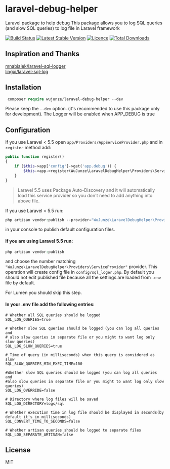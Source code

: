 # laravel-debug-helper
Laravel package to help debug
This package allows you to log SQL queries (and slow SQL queries) to log file in Laravel framework

[![Build Status](https://travis-ci.org/wujunze/laravel-debug-helper.svg?branch=master)](https://travis-ci.org/wujunze/laravel-debug-helper)
[![Latest Stable Version](https://poser.pugx.org/wujunze/laravel-debug-helper/v/stable.svg)](https://packagist.org/packages/wujunze/laravel-debug-helper)
[![Licence](https://poser.pugx.org/wujunze/laravel-debug-helper/license.svg)](https://packagist.org/packages/wujunze/laravel-debug-helper)
[![Total Downloads](https://poser.pugx.org/wujunze/laravel-debug-helper/downloads.svg)](https://packagist.org/packages/wujunze/laravel-debug-helper)


## Inspiration and Thanks
[mnabialek/laravel-sql-logger](https://github.com/mnabialek/laravel-sql-logger)   
[lingxi/laravel-sql-log](https://github.com/lingxi/laravel-sql-log)

## Installation

```php   
 composer require wujunze/laravel-debug-helper --dev 
```
   
Please keep the `--dev` option. (it's recommended to use this package only for development). 
The Logger will be enabled when APP_DEBUG is true

## Configuration

If you use Laravel < 5.5 open `app/Providers/AppServiceProvider.php` and in `register` method add:

```php
public function register()
{
    if ($this->app['config']->get('app.debug')) {
        $this->app->register(WuJunze\LaravelDebugHelper\Providers\ServiceProvider::class);
    }
}
```
    
> Laravel 5.5 uses Package Auto-Discovery and it will automatically load this service provider so you don't need to add anything into above file.
    
    
If you use Laravel < 5.5 run:
    
```php
php artisan vendor:publish --provider="WuJunze\LaravelDebugHelper\Providers\ServiceProvider"
```
    
in your console to publish default configuration files.
    
#### If you are using Laravel 5.5 run:
    
```php
php artisan vendor:publish
```
    
and choose the number matching `"WuJunze\LaravelDebugHelper\Providers\ServiceProvider"` provider.
This operation will create config file in `config/sql_loger.php`.
By default you should not edit published file because all the settings are loaded from `.env` file by default.

For Lumen you should skip this step. 
        
#### In your .env file add the following entries:

```
# Whether all SQL queries should be logged
SQL_LOG_QUERIES=true 

# Whether slow SQL queries should be logged (you can log all queries and
# also slow queries in separate file or you might to want log only slow queries)
SQL_LOG_SLOW_QUERIES=true

# Time of query (in milliseconds) when this query is considered as slow
SQL_SLOW_QUERIES_MIN_EXEC_TIME=100

#Whether slow SQL queries should be logged (you can log all queries and
#also slow queries in separate file or you might to want log only slow queries)
SQL_LOG_OVERRIDE=false

# Directory where log files will be saved
SQL_LOG_DIRECTORY=logs/sql

# Whether execution time in log file should be displayed in seconds(by default it's in milliseconds)
SQL_CONVERT_TIME_TO_SECONDS=false

# Whether artisan queries should be logged to separate files
SQL_LOG_SEPARATE_ARTISAN=false
```
    
## License
MIT

